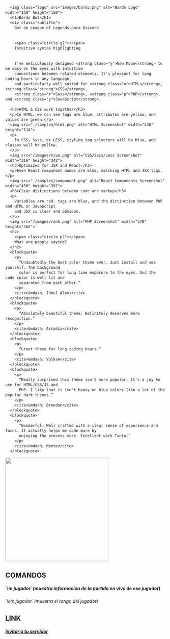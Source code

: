 



   
      <img class="logo" src="images/bardo.png" alt="Bardo Logo" width="150" height="150">
      <h1>Bardo Bot</h1>
      <div class="subtitle">
        Bot de League of Legends para Discord
  

        <span class="circle g2"></span>
        Intuitive syntax highlighting
 
    
        I've meticulously designed <strong class="y">New Moon</strong> to be easy on the eyes with intuitive
        connections between related elements. It's pleasant for long coding hours in any language,
        and particularly well suited for <strong class="o">HTML</strong>, <strong class="strong">CSS</strong>,
        <strong class="r">Sass</strong>, <strong class="p">PHP</strong>, and <strong class="y">JavaScript</strong>.
   
      <h3>HTML & CSS work together</h3>
      <p>In HTML, we can see tags are blue, attributes are yellow, and values are green.</p>
      <img src="./samples/html.png" alt="HTML Screenshot" width="430" height="114">
      <p>
        In CSS, Sass, or LESS, styling tag selectors will be blue, and classes will be yellow.
      </p>
      <img src="/images/vivo.png" alt="CSS/Sass/Less Screenshot" width="316" height="242">
      <h3>Optimized for JSX and React</h3>
      <p>Even React component names are blue, matching HTML and JSX tags.</p>
      <img src="./samples/component.png" alt="React Components Screenshot" width="450" height="397">
      <h3>Clear distinctions between code and markup</h3>
      <p>
        Variables are red, tags are blue, and the distinction between PHP and HTML or JavaScript
        and JSX is clear and obvious.
      </p>
      <img src="/images/rank.png" alt="PHP Screenshot" width="570" height="365">
      <h2>
        <span class="circle p2"></span>
        What are people saying?
      </h2>
      <blockquote>
        <p>
          “Undoubtedly the best color theme ever. Just install and see yourself. The background
          color is perfect for long time exposure to the eyes. And the code color is well lit and
          separated from each other.”
        </p>
        <cite>&mdash; Ibnul Alam</cite>
      </blockquote>
      <blockquote>
        <p>
          “Absolutely beautiful theme. Definitely deserves more recognition.”
        </p>
        <cite>&mdash; Arcadia</cite>
      </blockquote>
      <blockquote>
        <p>
          “Great theme for long coding hours.”
        </p>
        <cite>&mdash; Volkan</cite>
      </blockquote>
      <blockquote>
        <p>
          “Really surprised this theme isn't more popular. It's a joy to use for HTML/CSS/JS and
          PHP. I like that it isn't heavy on blue colors like a lot of the popular dark themes.”
        </p>
        <cite>&mdash; Brendan</cite>
      </blockquote>
      <blockquote>
        <p>
          “Wonderful. Well crafted with a clear sense of experience and focus. It actually helps me code more by
          enjoying the process more. Excellent work Tania.”
        </p>
        <cite>&mdash; Monte</cite>
      </blockquote>
   



<img src="" width="324" height="324">


## COMANDOS

##### `!m jugador´ (muestra informacion de la partida en vivo de ese jugador)

###### `!elo jugador´ (muestra el rango del jugador)

## LINK

##### [Invitar a tu servidor](https://discord.com/oauth2/authorize?client_id=692202081150304328&permissions=8&scope=bot)





